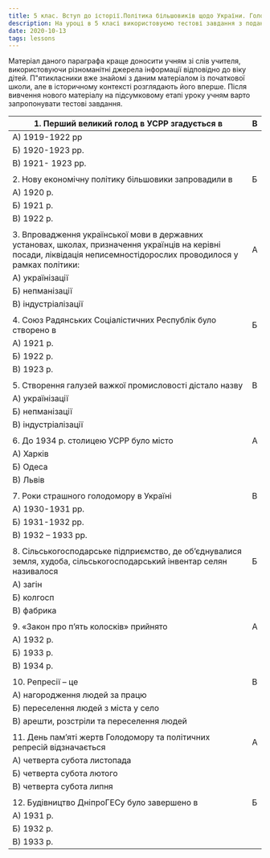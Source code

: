 ```yaml
---
title: 5 клас. Вступ до історії.Політика більшовиків щодо України. Голодомор 1932—1933 рр.
description: На уроці в 5 класі використовуємо тестові завдання з поданої теми
date: 2020-10-13
tags: lessons
---
```


Матеріал даного параграфа краще доносити учням зі слів учителя, використовуючи різноманітні джерела інформації відповідно до віку дітей. П"ятикласники вже знайомі з даним матеріалом із початкової школи, але в історичному контексті розглядають його вперше. Після вивчення нового матеріалу на підсумковому етапі уроку учням варто запропонувати тестові завдання.

| 1.   Перший великий голод в УСРР згадується в                | В    |
| ------------------------------------------------------------ | ---- |
| А) 1919-1922 рр                                              |      |
| Б) 1920-1923 рр.                                             |      |
| В) 1921- 1923 рр.                                            |      |
|                                                              |      |
| 2.   Нову економічну політику більшовики запровадили в       | Б    |
| А) 1920 р.                                                   |      |
| Б) 1921 р.                                                   |      |
| В) 1922 р.                                                   |      |
|                                                              |      |
| 3.   Впровадження української мови в державних установах, школах, призначення українців на                             керівні посади, ліквідація неписемностідорослих проводилося у рамках політики: | А    |
| А) українізації                                              |      |
| Б) непманізації                                              |      |
| В) індустріалізації                                          |      |
|                                                              |      |
| 4.  Союз Радянських Соціалістичних Республік було створено в | Б    |
| А) 1921 р.                                                   |      |
| Б) 1922 р.                                                   |      |
| В) 1923 р.                                                   |      |
|                                                              |      |
| 5.  Створення галузей важкої промисловості дістало назву     | В    |
| А) українізації                                              |      |
| Б) непманізації                                              |      |
| В) індустріалізації                                          |      |
|                                                              |      |
| 6. До 1934 р. столицею УСРР було місто                       | А    |
| А) Харків                                                    |      |
| Б) Одеса                                                     |      |
| В) Львів                                                     |      |
|                                                              |      |
| 7. Роки страшного голодомору в Україні                       | В    |
| А) 1930-1931 рр.                                             |      |
| Б) 1931-1932 рр.                                             |      |
| В) 1932 – 1933 рр.                                           |      |
|                                                              |      |
| 8. Сільськогосподарське підприємство, де об’єднувалися земля, худоба, сільськогосподарський інвентар селян називалося | Б    |
| А) загін                                                     |      |
| Б) колгосп                                                   |      |
| В) фабрика                                                   |      |
|                                                              |      |
| 9. «Закон про п’ять колосків» прийнято                       | А    |
| А) 1932 р.                                                   |      |
| Б) 1933 р.                                                   |      |
| В) 1934 р.                                                   |      |
|                                                              |      |
| 10. Репресії – це                                            | В    |
| А) нагородження людей за працю                               |      |
| Б) переселення людей з міста у село                          |      |
| В) арешти, розстріли та переселення людей                    |      |
|                                                              |      |
| 11. День пам’яті жертв Голодомору та політичних репресій відзначається | А    |
| А) четверта субота листопада                                 |      |
| Б) четверта субота лютого                                    |      |
| В) четверта субота липня                                     |      |
|                                                              |      |
| 12. Будівництво ДніпроГЕСу було завершено в                  | Б    |
| А) 1931 р.                                                   |      |
| Б) 1932 р.                                                   |      |
| В) 1933 р.                                                   |      |

